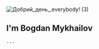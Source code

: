 ![Добрий_день,_everybody! (3)](https://user-images.githubusercontent.com/91826635/180641446-3787d8df-f7fa-49b0-b1e4-dc3708104c64.png)


## I'm Bogdan Mykhailov

	---



<!--
**Bogdan-Mykhailov/Bogdan-Mykhailov** is a ✨ _special_ ✨ repository because its `README.md` (this file) appears on your GitHub profile.

Here are some ideas to get you started:

- 🔭 I’m currently working on ...
- 🌱 I’m currently learning ...
- 👯 I’m looking to collaborate on ...
- 🤔 I’m looking for help with ...
- 💬 Ask me about ...
- 📫 How to reach me: ...
- 😄 Pronouns: ...
- ⚡ Fun fact: ...
-->
